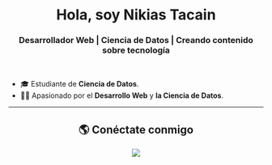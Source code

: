 <h1 align="center">Hola, soy Nikias Tacain</h1>

<h3 align="center">Desarrollador Web | Ciencia de Datos | Creando contenido sobre tecnología</h3>

<br>

- 🎓 Estudiante de **Ciencia de Datos**.  
- 👨‍💻 Apasionado por el **Desarrollo Web** y **la Ciencia de Datos**.  

---

<h2 align="center">🌎 Conéctate conmigo</h2>
<p align="center">
  <a href="https://www.linkedin.com/in/nikiastacain/">
    <img src="https://img.shields.io/badge/LinkedIn-0077B5?style=for-the-badge&logo=linkedin&logoColor=white"/>
  </a>
</p>


